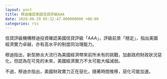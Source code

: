 ```yaml
---
layout: post
title: 穆迪確認美國信貸評級AAA
date: 2020-06-20 05:32:47.000000000 +08:00
categories: rss
---
```


信貸評級機構穆迪投資確認美國信貸評級「AAA」，評級前景「穩定」，指出美國經濟實力卓越，亦有高水平的制度同治理能力。

穆迪指出，新型肺炎大流行為美國經濟帶來前所未有的挑戰，加劇政府財政狀況惡化，但認為在可見的未來，美國經濟實力不太可能大幅減弱。

不過，穆迪亦指出，美國財政實力正在惡化，隨著時間推移，惡化可能加速。
